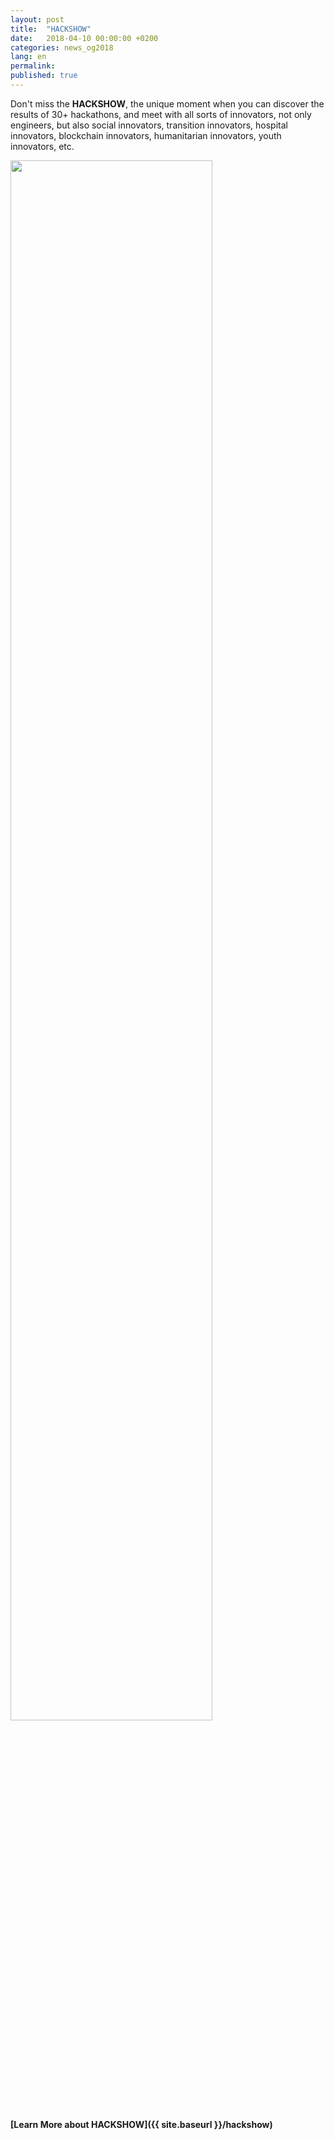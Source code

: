 ```yaml
---
layout: post
title:  "HACKSHOW"
date:   2018-04-10 00:00:00 +0200
categories: news_og2018
lang: en
permalink:
published: true
---
```


Don't miss the <strong>HACKSHOW</strong>, the unique moment when you can discover the results of 30+ hackathons, and meet with all sorts of innovators, not only engineers, but also social innovators, transition innovators, hospital innovators, blockchain innovators, humanitarian innovators, youth innovators, etc.

<a href="{{ site.baseurl }}/hackshow" target="_blank"><img src="{{ site.baseurl }}/images/hackshow/banner_hackshow.jpg" width="80%" alt="" class="imgspace" /></a>

<strong>[Learn More about HACKSHOW]({{ site.baseurl }}/hackshow)</strong>

